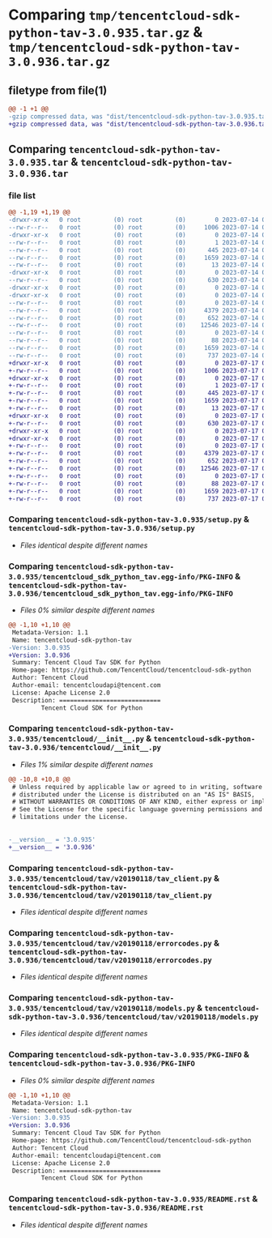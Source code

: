 # Comparing `tmp/tencentcloud-sdk-python-tav-3.0.935.tar.gz` & `tmp/tencentcloud-sdk-python-tav-3.0.936.tar.gz`

## filetype from file(1)

```diff
@@ -1 +1 @@
-gzip compressed data, was "dist/tencentcloud-sdk-python-tav-3.0.935.tar", last modified: Fri Jul 14 00:38:30 2023, max compression
+gzip compressed data, was "dist/tencentcloud-sdk-python-tav-3.0.936.tar", last modified: Mon Jul 17 00:35:11 2023, max compression
```

## Comparing `tencentcloud-sdk-python-tav-3.0.935.tar` & `tencentcloud-sdk-python-tav-3.0.936.tar`

### file list

```diff
@@ -1,19 +1,19 @@
-drwxr-xr-x   0 root         (0) root         (0)        0 2023-07-14 00:38:30.000000 tencentcloud-sdk-python-tav-3.0.935/
--rw-r--r--   0 root         (0) root         (0)     1006 2023-07-14 00:38:30.000000 tencentcloud-sdk-python-tav-3.0.935/setup.py
-drwxr-xr-x   0 root         (0) root         (0)        0 2023-07-14 00:38:30.000000 tencentcloud-sdk-python-tav-3.0.935/tencentcloud_sdk_python_tav.egg-info/
--rw-r--r--   0 root         (0) root         (0)        1 2023-07-14 00:38:30.000000 tencentcloud-sdk-python-tav-3.0.935/tencentcloud_sdk_python_tav.egg-info/dependency_links.txt
--rw-r--r--   0 root         (0) root         (0)      445 2023-07-14 00:38:30.000000 tencentcloud-sdk-python-tav-3.0.935/tencentcloud_sdk_python_tav.egg-info/SOURCES.txt
--rw-r--r--   0 root         (0) root         (0)     1659 2023-07-14 00:38:30.000000 tencentcloud-sdk-python-tav-3.0.935/tencentcloud_sdk_python_tav.egg-info/PKG-INFO
--rw-r--r--   0 root         (0) root         (0)       13 2023-07-14 00:38:30.000000 tencentcloud-sdk-python-tav-3.0.935/tencentcloud_sdk_python_tav.egg-info/top_level.txt
-drwxr-xr-x   0 root         (0) root         (0)        0 2023-07-14 00:38:30.000000 tencentcloud-sdk-python-tav-3.0.935/tencentcloud/
--rw-r--r--   0 root         (0) root         (0)      630 2023-07-14 00:38:30.000000 tencentcloud-sdk-python-tav-3.0.935/tencentcloud/__init__.py
-drwxr-xr-x   0 root         (0) root         (0)        0 2023-07-14 00:38:30.000000 tencentcloud-sdk-python-tav-3.0.935/tencentcloud/tav/
-drwxr-xr-x   0 root         (0) root         (0)        0 2023-07-14 00:38:30.000000 tencentcloud-sdk-python-tav-3.0.935/tencentcloud/tav/v20190118/
--rw-r--r--   0 root         (0) root         (0)        0 2023-07-14 00:38:30.000000 tencentcloud-sdk-python-tav-3.0.935/tencentcloud/tav/v20190118/__init__.py
--rw-r--r--   0 root         (0) root         (0)     4379 2023-07-14 00:38:30.000000 tencentcloud-sdk-python-tav-3.0.935/tencentcloud/tav/v20190118/tav_client.py
--rw-r--r--   0 root         (0) root         (0)      652 2023-07-14 00:38:30.000000 tencentcloud-sdk-python-tav-3.0.935/tencentcloud/tav/v20190118/errorcodes.py
--rw-r--r--   0 root         (0) root         (0)    12546 2023-07-14 00:38:30.000000 tencentcloud-sdk-python-tav-3.0.935/tencentcloud/tav/v20190118/models.py
--rw-r--r--   0 root         (0) root         (0)        0 2023-07-14 00:38:30.000000 tencentcloud-sdk-python-tav-3.0.935/tencentcloud/tav/__init__.py
--rw-r--r--   0 root         (0) root         (0)       88 2023-07-14 00:38:30.000000 tencentcloud-sdk-python-tav-3.0.935/setup.cfg
--rw-r--r--   0 root         (0) root         (0)     1659 2023-07-14 00:38:30.000000 tencentcloud-sdk-python-tav-3.0.935/PKG-INFO
--rw-r--r--   0 root         (0) root         (0)      737 2023-07-14 00:38:30.000000 tencentcloud-sdk-python-tav-3.0.935/README.rst
+drwxr-xr-x   0 root         (0) root         (0)        0 2023-07-17 00:35:11.000000 tencentcloud-sdk-python-tav-3.0.936/
+-rw-r--r--   0 root         (0) root         (0)     1006 2023-07-17 00:35:11.000000 tencentcloud-sdk-python-tav-3.0.936/setup.py
+drwxr-xr-x   0 root         (0) root         (0)        0 2023-07-17 00:35:11.000000 tencentcloud-sdk-python-tav-3.0.936/tencentcloud_sdk_python_tav.egg-info/
+-rw-r--r--   0 root         (0) root         (0)        1 2023-07-17 00:35:11.000000 tencentcloud-sdk-python-tav-3.0.936/tencentcloud_sdk_python_tav.egg-info/dependency_links.txt
+-rw-r--r--   0 root         (0) root         (0)      445 2023-07-17 00:35:11.000000 tencentcloud-sdk-python-tav-3.0.936/tencentcloud_sdk_python_tav.egg-info/SOURCES.txt
+-rw-r--r--   0 root         (0) root         (0)     1659 2023-07-17 00:35:11.000000 tencentcloud-sdk-python-tav-3.0.936/tencentcloud_sdk_python_tav.egg-info/PKG-INFO
+-rw-r--r--   0 root         (0) root         (0)       13 2023-07-17 00:35:11.000000 tencentcloud-sdk-python-tav-3.0.936/tencentcloud_sdk_python_tav.egg-info/top_level.txt
+drwxr-xr-x   0 root         (0) root         (0)        0 2023-07-17 00:35:11.000000 tencentcloud-sdk-python-tav-3.0.936/tencentcloud/
+-rw-r--r--   0 root         (0) root         (0)      630 2023-07-17 00:35:11.000000 tencentcloud-sdk-python-tav-3.0.936/tencentcloud/__init__.py
+drwxr-xr-x   0 root         (0) root         (0)        0 2023-07-17 00:35:11.000000 tencentcloud-sdk-python-tav-3.0.936/tencentcloud/tav/
+drwxr-xr-x   0 root         (0) root         (0)        0 2023-07-17 00:35:11.000000 tencentcloud-sdk-python-tav-3.0.936/tencentcloud/tav/v20190118/
+-rw-r--r--   0 root         (0) root         (0)        0 2023-07-17 00:35:11.000000 tencentcloud-sdk-python-tav-3.0.936/tencentcloud/tav/v20190118/__init__.py
+-rw-r--r--   0 root         (0) root         (0)     4379 2023-07-17 00:35:11.000000 tencentcloud-sdk-python-tav-3.0.936/tencentcloud/tav/v20190118/tav_client.py
+-rw-r--r--   0 root         (0) root         (0)      652 2023-07-17 00:35:11.000000 tencentcloud-sdk-python-tav-3.0.936/tencentcloud/tav/v20190118/errorcodes.py
+-rw-r--r--   0 root         (0) root         (0)    12546 2023-07-17 00:35:11.000000 tencentcloud-sdk-python-tav-3.0.936/tencentcloud/tav/v20190118/models.py
+-rw-r--r--   0 root         (0) root         (0)        0 2023-07-17 00:35:11.000000 tencentcloud-sdk-python-tav-3.0.936/tencentcloud/tav/__init__.py
+-rw-r--r--   0 root         (0) root         (0)       88 2023-07-17 00:35:11.000000 tencentcloud-sdk-python-tav-3.0.936/setup.cfg
+-rw-r--r--   0 root         (0) root         (0)     1659 2023-07-17 00:35:11.000000 tencentcloud-sdk-python-tav-3.0.936/PKG-INFO
+-rw-r--r--   0 root         (0) root         (0)      737 2023-07-17 00:35:11.000000 tencentcloud-sdk-python-tav-3.0.936/README.rst
```

### Comparing `tencentcloud-sdk-python-tav-3.0.935/setup.py` & `tencentcloud-sdk-python-tav-3.0.936/setup.py`

 * *Files identical despite different names*

### Comparing `tencentcloud-sdk-python-tav-3.0.935/tencentcloud_sdk_python_tav.egg-info/PKG-INFO` & `tencentcloud-sdk-python-tav-3.0.936/tencentcloud_sdk_python_tav.egg-info/PKG-INFO`

 * *Files 0% similar despite different names*

```diff
@@ -1,10 +1,10 @@
 Metadata-Version: 1.1
 Name: tencentcloud-sdk-python-tav
-Version: 3.0.935
+Version: 3.0.936
 Summary: Tencent Cloud Tav SDK for Python
 Home-page: https://github.com/TencentCloud/tencentcloud-sdk-python
 Author: Tencent Cloud
 Author-email: tencentcloudapi@tencent.com
 License: Apache License 2.0
 Description: ============================
         Tencent Cloud SDK for Python
```

### Comparing `tencentcloud-sdk-python-tav-3.0.935/tencentcloud/__init__.py` & `tencentcloud-sdk-python-tav-3.0.936/tencentcloud/__init__.py`

 * *Files 1% similar despite different names*

```diff
@@ -10,8 +10,8 @@
 # Unless required by applicable law or agreed to in writing, software
 # distributed under the License is distributed on an "AS IS" BASIS,
 # WITHOUT WARRANTIES OR CONDITIONS OF ANY KIND, either express or implied.
 # See the License for the specific language governing permissions and
 # limitations under the License.
 
 
-__version__ = '3.0.935'
+__version__ = '3.0.936'
```

### Comparing `tencentcloud-sdk-python-tav-3.0.935/tencentcloud/tav/v20190118/tav_client.py` & `tencentcloud-sdk-python-tav-3.0.936/tencentcloud/tav/v20190118/tav_client.py`

 * *Files identical despite different names*

### Comparing `tencentcloud-sdk-python-tav-3.0.935/tencentcloud/tav/v20190118/errorcodes.py` & `tencentcloud-sdk-python-tav-3.0.936/tencentcloud/tav/v20190118/errorcodes.py`

 * *Files identical despite different names*

### Comparing `tencentcloud-sdk-python-tav-3.0.935/tencentcloud/tav/v20190118/models.py` & `tencentcloud-sdk-python-tav-3.0.936/tencentcloud/tav/v20190118/models.py`

 * *Files identical despite different names*

### Comparing `tencentcloud-sdk-python-tav-3.0.935/PKG-INFO` & `tencentcloud-sdk-python-tav-3.0.936/PKG-INFO`

 * *Files 0% similar despite different names*

```diff
@@ -1,10 +1,10 @@
 Metadata-Version: 1.1
 Name: tencentcloud-sdk-python-tav
-Version: 3.0.935
+Version: 3.0.936
 Summary: Tencent Cloud Tav SDK for Python
 Home-page: https://github.com/TencentCloud/tencentcloud-sdk-python
 Author: Tencent Cloud
 Author-email: tencentcloudapi@tencent.com
 License: Apache License 2.0
 Description: ============================
         Tencent Cloud SDK for Python
```

### Comparing `tencentcloud-sdk-python-tav-3.0.935/README.rst` & `tencentcloud-sdk-python-tav-3.0.936/README.rst`

 * *Files identical despite different names*

